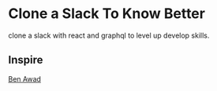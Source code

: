 # Clone a Slack To Know Better

clone a slack with react and graphql to level up develop skills.

## Inspire

[Ben Awad](https://www.youtube.com/channel/UC-8QAzbLcRglXeN_MY9blyw)
